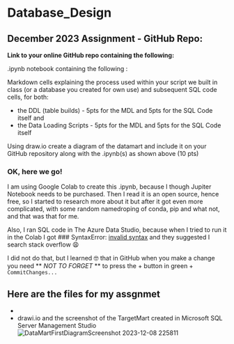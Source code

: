 # Database_Design

## December 2023 Assignment - GitHub Repo:
**Link to your online GitHub repo containing the following:**

.ipynb notebook containing the following :

Markdown cells explaining the process used within your script we built in class (or a database you created for own use) and subsequent SQL code cells, for both: 
-  the DDL (table builds) - 5pts for the MDL and 5pts for the SQL Code itself and
-  the Data Loading Scripts - 5pts for the MDL and 5pts for the SQL Code itself

Using draw.io create a diagram of the datamart and include it on your GitHub repository along with the .ipynb(s) as shown above (10 pts)

### OK, here we go!
I am using Google Colab to create this .ipynb, because I though Jupiter Notebook needs to be purchased. Then I read it is an open source, hence free, so I started to research more about it but after it got even more complicated, with some random namedroping of conda, pip and what not, and that was that for me.

Also, I ran SQL code in The Azure Data Studio, because when I tried to run it in the Colab I got ### SyntaxError: [invalid syntax](https://colab.research.google.com/drive/1rgjSfylCj5FiNVAIA0Aiag2XnTjwIe3C#scrollTo=DlyFgU63vBLm&line=14&uniqifier=1)
and they suggested I search stack overflow :weary:

I did not do that, but I learned :nerd_face: that in GitHub when you make a change you need ** _NOT TO FORGET_ ** to press the + button in green +  <code style="green : name_color">CommitChanges...</code>

Here are the files for my assgnmet 
-  
-
- drawi.io 
and the screenshot of the TargetMart created in Microsoft SQL Server Management Studio
![DataMartFirstDiagramScreenshot 2023-12-08 225811](https://github.com/KajaMarinsek/Database_Design/assets/148265391/043257da-5db4-4add-bd42-7ae52a5d274b)
